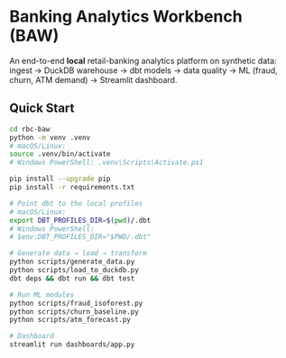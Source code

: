 # Banking Analytics Workbench (BAW)

An end-to-end **local** retail-banking analytics platform on synthetic data:
ingest → DuckDB warehouse → dbt models → data quality → ML (fraud, churn, ATM demand) → Streamlit dashboard.

## Quick Start
```bash
cd rbc-baw
python -m venv .venv
# macOS/Linux:
source .venv/bin/activate
# Windows PowerShell: .venv\Scripts\Activate.ps1

pip install --upgrade pip
pip install -r requirements.txt

# Point dbt to the local profiles
# macOS/Linux:
export DBT_PROFILES_DIR=$(pwd)/.dbt
# Windows PowerShell:
# $env:DBT_PROFILES_DIR="$PWD/.dbt"

# Generate data → load → transform
python scripts/generate_data.py
python scripts/load_to_duckdb.py
dbt deps && dbt run && dbt test

# Run ML modules
python scripts/fraud_isoforest.py
python scripts/churn_baseline.py
python scripts/atm_forecast.py

# Dashboard
streamlit run dashboards/app.py
```
